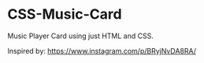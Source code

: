 # CSS-Music-Card

Music Player Card using just HTML and CSS. 

Inspired by: https://www.instagram.com/p/BRyjNvDA8RA/
